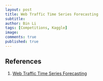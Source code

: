 ```yaml
---
layout: post
title: Web Traffic Time Series Forecasting
subtitle: 
author: Bin Li
tags: [Competitions, Kaggle]
image: 
comments: true
published: true
---
```




## References
1. [Web Traffic Time Series Forecasting](https://www.kaggle.com/c/web-traffic-time-series-forecasting/overview)